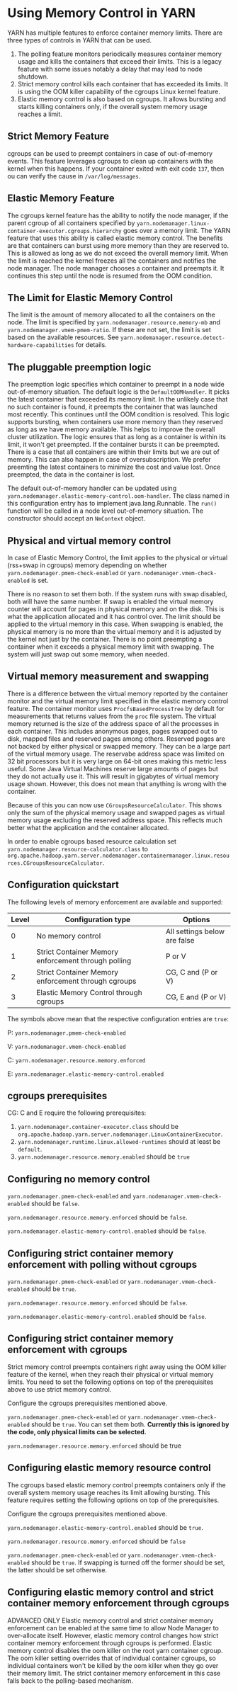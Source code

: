 <!---
  Licensed under the Apache License, Version 2.0 (the "License");
  you may not use this file except in compliance with the License.
  You may obtain a copy of the License at

   http://www.apache.org/licenses/LICENSE-2.0

  Unless required by applicable law or agreed to in writing, software
  distributed under the License is distributed on an "AS IS" BASIS,
  WITHOUT WARRANTIES OR CONDITIONS OF ANY KIND, either express or implied.
  See the License for the specific language governing permissions and
  limitations under the License. See accompanying LICENSE file.
-->

Using Memory Control in YARN
=======================

YARN has multiple features to enforce container memory limits. There are three types of controls in YARN that can be used.
1. The polling feature monitors periodically measures container memory usage and kills the containers that exceed their limits. This is a legacy feature with some issues notably a delay that may lead to node shutdown.
2. Strict memory control kills each container that has exceeded its limits. It is using the OOM killer capability of the cgroups Linux kernel feature.
3. Elastic memory control is also based on cgroups. It allows bursting and starts killing containers only, if the overall system memory usage reaches a limit.

Strict Memory Feature
---------------------

cgroups can be used to preempt containers in case of out-of-memory events. This feature leverages cgroups to clean up containers with the kernel when this happens. If your container exited with exit code `137`, then ou can verify the cause in `/var/log/messages`.

Elastic Memory Feature
----------------------

The cgroups kernel feature has the ability to notify the node manager, if the parent cgroup of all containers specified by `yarn.nodemanager.linux-container-executor.cgroups.hierarchy` goes over a memory limit. The YARN feature that uses this ability is called elastic memory control. The benefits are that containers can burst using more memory than they are reserved to. This is allowed as long as we do not exceed the overall memory limit. When the limit is reached the kernel freezes all the containers and notifies the node manager. The node manager chooses a container and preempts it. It continues this step until the node is resumed from the OOM condition.

The Limit for Elastic Memory Control
---------

The limit is the amount of memory allocated to all the containers on the node. The limit is specified by `yarn.nodemanager.resource.memory-mb` and `yarn.nodemanager.vmem-pmem-ratio`. If these are not set, the limit is set based on the available resources. See `yarn.nodemanager.resource.detect-hardware-capabilities` for details.

The pluggable preemption logic
------------------------------

The preemption logic specifies which container to preempt in a node wide out-of-memory situation. The default logic is the `DefaultOOMHandler`. It picks the latest container that exceeded its memory limit. In the unlikely case that no such container is found, it preempts the container that was launched most recently. This continues until the OOM condition is resolved. This logic supports bursting, when containers use more memory than they reserved as long as we have memory available. This helps to improve the overall cluster utilization. The logic ensures that as long as a container is within its limit, it won't get preempted. If the container bursts it can be preempted. There is a case that all containers are within their limits but we are out of memory. This can also happen in case of oversubscription. We prefer preemting the latest containers to minimize the cost and value lost. Once preempted, the data in the container is lost.

The default out-of-memory handler can be updated using `yarn.nodemanager.elastic-memory-control.oom-handler`. The class named in this configuration entry has to implement java.lang.Runnable. The `run()` function will be called in a node level out-of-memory situation. The constructor should accept an `NmContext` object.

Physical and virtual memory control
----------------------------------

In case of Elastic Memory Control, the limit applies to the physical or virtual (rss+swap in cgroups) memory depending on whether `yarn.nodemanager.pmem-check-enabled` or `yarn.nodemanager.vmem-check-enabled` is set.

There is no reason to set them both. If the system runs with swap disabled, both will have the same number. If swap is enabled the virtual memory counter will account for pages in physical memory and on the disk. This is what the application allocated and it has control over. The limit should be applied to the virtual memory in this case. When swapping is enabled, the physical memory is no more than the virtual memory and it is adjusted by the kernel not just by the container. There is no point preempting a container when it exceeds a physical memory limit with swapping. The system will just swap out some memory, when needed.

Virtual memory measurement and swapping
--------------------------------------------

There is a difference between the virtual memory reported by the container monitor and the virtual memory limit specified in the elastic memory control feature. The container monitor uses `ProcfsBasedProcessTree` by default for measurements that returns values from the `proc` file system. The virtual memory returned is the size of the address space of all the processes in each container. This includes anonymous pages, pages swapped out to disk, mapped files and reserved pages among others. Reserved pages are not backed by either physical or swapped memory. They can be a large part of the virtual memory usage. The reservabe address space was limited on 32 bit processors but it is very large on 64-bit ones making this metric less useful. Some Java Virtual Machines reserve large amounts of pages but they do not actually use it. This will result in gigabytes of virtual memory usage shown. However, this does not mean that anything is wrong with the container.

Because of this you can now use `CGroupsResourceCalculator`. This shows only the sum of the physical memory usage and swapped pages as virtual memory usage excluding the reserved address space. This reflects much better what the application and the container allocated.

In order to enable cgroups based resource calculation set `yarn.nodemanager.resource-calculator.class` to `org.apache.hadoop.yarn.server.nodemanager.containermanager.linux.resources.CGroupsResourceCalculator`.

Configuration quickstart
------------------------

The following levels of memory enforcement are available and supported:

Level | Configuration type | Options
---|---|---
0 | No memory control | All settings below are false
1 | Strict Container Memory enforcement through polling | P or V
2 | Strict Container Memory enforcement through cgroups | CG, C and (P or V)
3 | Elastic Memory Control through cgroups | CG, E and (P or V)

The symbols above mean that the respective configuration entries are `true`:

P: `yarn.nodemanager.pmem-check-enabled`

V: `yarn.nodemanager.vmem-check-enabled`

C: `yarn.nodemanager.resource.memory.enforced`

E: `yarn.nodemanager.elastic-memory-control.enabled`

cgroups prerequisites
---------------------

CG: C and E require the following prerequisites:
1. `yarn.nodemanager.container-executor.class` should be `org.apache.hadoop.yarn.server.nodemanager.LinuxContainerExecutor`.
2. `yarn.nodemanager.runtime.linux.allowed-runtimes` should at least be `default`.
3. `yarn.nodemanager.resource.memory.enabled` should be `true`

Configuring no memory control
-----------------------------

`yarn.nodemanager.pmem-check-enabled` and `yarn.nodemanager.vmem-check-enabled` should be `false`.

`yarn.nodemanager.resource.memory.enforced` should be `false`.

`yarn.nodemanager.elastic-memory-control.enabled` should be `false`.

Configuring strict container memory enforcement with polling without cgroups
----------------------------------------------------------------

`yarn.nodemanager.pmem-check-enabled` or `yarn.nodemanager.vmem-check-enabled` should be `true`.

`yarn.nodemanager.resource.memory.enforced` should be `false`.

`yarn.nodemanager.elastic-memory-control.enabled` should be `false`.

Configuring strict container memory enforcement with cgroups
------------------------------------------------------------

Strict memory control preempts containers right away using the OOM killer feature of the kernel, when they reach their physical or virtual memory limits. You need to set the following options on top of the prerequisites above to use strict memory control.

Configure the cgroups prerequisites mentioned above.

`yarn.nodemanager.pmem-check-enabled` or `yarn.nodemanager.vmem-check-enabled` should be `true`. You can set them both. **Currently this is ignored by the code, only physical limits can be selected.**

`yarn.nodemanager.resource.memory.enforced` should be true

Configuring elastic memory resource control
------------------------------------------

The cgroups based elastic memory control preempts containers only if the overall system memory usage reaches its limit allowing bursting. This feature requires setting the following options on top of the prerequisites.

Configure the cgroups prerequisites mentioned above.

`yarn.nodemanager.elastic-memory-control.enabled` should be `true`.

`yarn.nodemanager.resource.memory.enforced` should be `false`

`yarn.nodemanager.pmem-check-enabled` or `yarn.nodemanager.vmem-check-enabled` should be `true`. If swapping is turned off the former should be set, the latter should be set otherwise.


Configuring elastic memory control and strict container memory enforcement through cgroups
------------------------------------------
ADVANCED ONLY
Elastic memory control and strict container memory enforcement can be enabled at the same time to allow Node Manager to over-allocate itself.
However, elastic memory control changes how strict container memory enforcement through cgroups is performed. Elastic memory control
disables the oom killer on the root yarn container cgroup. The oom killer setting overrides that of individual container cgroups, so individual
containers won't be killed by the oom killer when they go over their memory limit. The strict container memory enforcement in this case falls
back to the polling-based mechanism.
